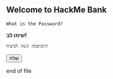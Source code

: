 ## Welcome to HackMe Bank


```shell
What is the Password?
```
**שימו לב!**
```shell
הסיסמה קשה לפיצוח!
```

 <script>
        function myFunction() {
            alert("Hello! I am an alert box!");
            window.location.href = '/2';
        }
    </script>
<button onclick="myFunction()">שלח</button>

 end of file